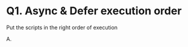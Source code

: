 # Q1. Async & Defer execution order

Put the scripts in the right order of execution

A. <script async src="async1.js" /> // Loads in 300 ms

B. <script defer src="defer1.js" /> // Loads in 200 ms

C. <script defer src="defer2.js" /> // Loads in 300 ms

D. <script async src="async2.js" /> // Loads in 50 ms

E. <script async defer src="asyncdefer1.js" /> // Loads in 60 ms

R:
D. <script async src="async2.js" /> // Loads in 50 ms

E. <script async defer src="asyncdefer1.js" /> // Loads in 60 ms

A. <script async src="async1.js" /> // Loads in 300 ms

B. <script defer src="defer1.js" /> // Loads in 200 ms

C. <script defer src="defer2.js" /> // Loads in 300 ms

Async -> not blocking the parsing of html, it runs the script as soon as it finds it, whithout blocking the parsing

Defer -> waiting for html parsing to be done and after it's starting to run

# Q2. Rendering Pipeline & Composition

Which statements are true?

A. The render tree contains all elements from the DOM and CSSOM combined

B. Compositing is the process of separating layers based on z-index, which are then combined to form the final image displayed on the screen

C. The layout process asigns colors and images to visual elements in the render tree

D. The compositing process happens on the compositor thread

E. Elements that aren't visible on the page, for example display: hidden, aren't part of the DOM tree

R:
Only D is true. (The compositor thread is a thread in the browser that leverages the GPU to create the final version of the page seen on the screen)

# Q3. Resolving Domain Requests

1. Browser sends request to Recursive DNS Resolver
2. Recursive DNS Resolver queries Root Name Server
3. Root Name Server responds with Top Level Domain Name Server IP Address
4. Recursive DNS Resolver queries Top Level Domain Name Server
5. Top Level Domain Name Server responds with Authoritative Name Server IP Address
6. Recursive DNS Resolver queries Authoritative Name Server
7. Authoritative Name Server responds with website's IP Address.

# Q.4 Call Stack & Event Loop

What gets logged?

    setTimeout(() => console.log(1))

    Promise.resolve().then(() => console.log(2))

    Promise.resolve().then(() => setTimeout(() => console.log(3)))

    new Promise(() => console.log(4))

    setTimeout(() => console.log(5))

It gets logged: 4 2 1 5 3

# Q.5 Resource Hints

Match the resource hints with their definitions

dns-prefetch -> performs domain name resolution in the background

preconnect -> proactively performs DNS resolution and TCP/TLS handshake

prefetch -> downloads resources that are likely to be needed in the future

preload -> prioritizes fetching of critical resources needed for the current navigation

# Q.6 Object Reference & Destructuring

What's the output?

    const member = {
    name: "Jane",
    address: { street: "101 Main St" }
    }

    const member2 = { ...member }

    member.address.street = "102 Main Str"
    member.name = "Sarah"

    console.log(member2)

R:

    {
    name: "Jane",
    address: { street: "102 Main Str" }
    }

# Q.7 Performance Navigation Timing

Put the performance navigation timings in the right order

1. fetchStart
2. connectEnd
3. domInteractive
4. domContentLoadedEventStart
5. domComplete
6. loadEventStart

# Q.8 Cache Directives

1. no-cache -> validates a cached response with the origin server before using it, even if it is still fresh
2. must-revalidate -> validate a stale response with the origin server before using it
3. no-store -> doesn't cache any part of the request or response
4. private -> prevents caching on shared catches
5. stale-while-revalidate -> serves stale content while validating the cached response with the origin server

# Q.9 Garbage Collection

What is true about this code block?
function addMember(name) {
return { name, createdAt: Date.now() }
}

    let obj1 = addMember("John");
    let obj2 = addMember("Sarah);

    obj1.friend = obj2;
    obj2.friend = obj1;
    obj1 = null;
    obj2 = null;

R:

1. obj1 and obj2 objects will not be garbage collected, learing to memory leak
2. obj1 and obj2 objects will be garbage collected imediatelly after setting them to null
3. obj1 and obj2 will only be garbage collected after closing the browser tab
4. obj1 and obj2 objects can be garbage collected during the next garbage collection cycle

Correct Response: 4

# Q.10 Animation Cost

When animating the following properties which have the correctly listed rendering costs?

width: Layout > Paint > Composite TRUE

opacity: Paint > Composite

background-image: Composite

left: Layout > Paint > Composite TRUE

transform: Paint > Composite

# Q.11 Event Propagation

What gets logged when clicking the button?

    <div class="outer">
        <div class="inner">
            <button>Click me!</button>
        </div>
    </div>

    outer.addEventListener("click", () => log("A"), true)
    outer.addEventListener("click", () => log("B"))
    inner.addEventListener("click", () => log("C"), true)
    inner.addEventListener("click", (e) => {
    log("D");
    e.stopPropagation();
    log("E")
    })

    button.addEventListener("click", () => log("F"))
    button.addEventListener("click", () => log("G"), true);

It gets logged:
A C G F D E

# Q.12 CSS Specificity

Order the CSS selectors by specificity
(highest to lowest)

    h1.large-text#title

    h1.large-text[id="title"]

    .large-text:nth-child(1)

    div h1.large-text::before

    div h1:first-child

    h1:not(.small-test)

Specificity:

1. Inline styles
2. IDs
3. Classes -> .text
   Attributes -> [type="input"]
   Pseudo-classes -> :hover

4. Tags -> h1
   Pseudo-elements -> ::before

# Q.13 WeakMap

What statements are true?

    const userTokenMap = new WeakMap();
    let user = { name: "Jane", age: 24 };
    userTokenMap.set(user, "secret_token");

A. userTokenMap implements the iterator protocol

B. When setting user to null, userTokenMap.size returns 0

C. if the user object is set to null, its userTokenMap entry can be garbage collected

D. [...userTokenMap] returns an array of userTokenMap entries

R: C

# Q.14 Web Vitals

Match the Web Vitals to the correct descriptions:
